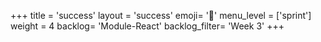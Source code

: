 +++
title = 'success'
layout = 'success'
emoji= '📝'
menu_level = ['sprint']
weight = 4
backlog= 'Module-React'
backlog_filter= 'Week 3'
+++


